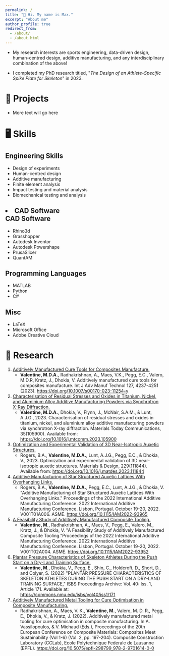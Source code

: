 ```yaml
---
permalink: /
title: "👋 Hi. My name is Max."
excerpt: "About me"
author_profile: true
redirect_from: 
  - /about/
  - /about.html
---
```


- My research interests are sports engineering, data-driven design, human-centred design, additive manufacturing, and any interdisciplinary combination of the above!

- I completed my PhD research titled, "_The Design of an Athlete-Specific Spike Plate for Skeleton_" in 2023.


# 🏅 Projects

- More text will go here

# 🖥️ Skills

## Engineering Skills
- Design of experiments
- Human-centred design
- Additive manufacturing
- Finite element analysis
- Impact testing and material analysis
- Biomechanical testing and analysis

## <li><i class="fas fa-fw fa-compass-drafting"></i>CAD Software</a></li> CAD Software
- Rhino3d
- Grasshopper
- Autodesk Inventor
- Autodesk Powershape
- PrusaSlicer
- QuantAM


## Programming Languages
- MATLAB
- Python
- C#

## Misc
- LaTeX
- Microsoft Office
- Adobe Creative Cloud

# 🔬 Research

1. <u><a href="https://max-valentine.github.io/publication/2023-08-31-ADDCUR-3" target="_blank" rel="noopener">Additively Manufactured Cure Tools for Composites Manufacture</a>.</u>
    - **Valentine, M.D.A.**, Radhakrishnan, A., Maes, V.K., Pegg, E.C., Valero, M.D.R, Kratz, J., Dhokia, V. Additively manufactured cure tools for composites manufacture. Int J Adv Manuf Technol 127, 4237-4251 (2023). https://doi.org/10.1007/s00170-023-11254-y
2. <u><a href="https://max-valentine.github.io/publication/2023-06-30-XRD-1" target="_blank" rel="noopener">Characterisation of Residual Stresses and Oxides in Titanium, Nickel, and Aluminium Alloy Additive Manufacturing Powders via Synchrotron X-Ray Diffraction</a>.</u>
    - **Valentine, M.D.A.**, Dhokia, V., Flynn, J., McNair, S.A.M., & Lunt, A.J.G., 2023. Characterisation of residual stresses and oxides in titanium, nickel, and aluminium alloy additive manufacturing powders via synchrotron X-ray diffraction. Materials Today Communications, 35(105900). Available from: https://doi.org/10.1016/j.mtcomm.2023.105900
3. <u><a href="https://max-valentine.github.io/publication/2023-04-05-Lattice-2" target="_blank" rel="noopener">Optimization and Experimental Validation of 3D Near-Isotropic Auxetic Structures</a>.</u>
    - Rogers, B.A., **Valentine, M.D.A.**, Lunt, A.J.G., Pegg, E.C., & Dhokia, V., 2023. Optimization and experimental validation of 3D near-isotropic auxetic structures. Materials & Design, 229(111844). Available from: https://doi.org/10.1016/j.matdes.2023.111844
4. <u><a href="https://max-valentine.github.io/publication/2022-10-19-Lattice-1" target="_blank" rel="noopener">Additive Manufacturing of Star Structured Auxetic Lattices With Overhanging Links</a>.</u>
    - Rogers, B.A., **Valentine, M.D.A.**, Pegg, E.C., Lunt, A.J.G., & Dhokia, V. "Additive Manufacturing of Star Structured Auxetic Lattices With Overhanging Links." Proceedings of the 2022 International Additive Manufacturing Conference. 2022 International Additive Manufacturing Conference. Lisbon, Portugal. October 19-20, 2022. V001T01A006. ASME. https://doi.org/10.1115/IAM2022-93965
5. <u><a href="https://max-valentine.github.io/publication/2022-10-19-ADDCUR-2" target="_blank" rel="noopener">A Feasibility Study of Additively Manufactured Composite Tooling</a>.</u>
    - **Valentine, M.**, Radhakrishnan, A., Maes, V., Pegg, E., Valero, M., Kratz, J., & Dhokia, V. "A Feasibility Study of Additively Manufactured Composite Tooling."Proceedings of the 2022 International Additive Manufacturing Conference. 2022 International Additive Manufacturing Conference. Lisbon, Portugal. October 19-20, 2022. V001T02A004. ASME. https://doi.org/10.1115/IAM2022-93952
6. <u><a href="https://max-valentine.github.io/publication/2022-07-19-SKELETON-1" target="_blank" rel="noopener">Plantar Pressure Characteristics of Skeleton Athletes During the Push Start on a Dry-Land Training Surface</a>.</u>
    - **Valentine, M.**, Dhokia, V., Pegg, E., Shin, C., Holdcroft, D., Short, D., and Colyer, S. (2022) "PLANTAR PRESSURE CHARACTERISTICS OF SKELETON ATHLETES DURING THE PUSH START ON A DRY-LAND TRAINING SURFACE," ISBS Proceedings Archive: Vol. 40: Iss. 1, Article 171. Available at: https://commons.nmu.edu/isbs/vol40/iss1/171
7.  <u><a href="https://max-valentine.github.io/publication/2022-06-26-ADDCUR-1" target="_blank" rel="noopener">Additively Manufactured Metal Tooling for Cure Optimisation in Composite Manufacturing</a>.</u>
    - Radhakrishnan, A., Maes, V. K., **Valentine, M.**, Valero, M. D. R., Pegg, E., Dhokia, V., & Kratz, J. (2022). Additively manufactured metal tooling for cure optimisation in composite manufacturing. In A. Vassilopoulos, & V. Michaud (Eds.), Proceedings of the 20th European Conference on Composite Materials: Composites Meet Sustainability (Vol 1-6) (Vol. 2, pp. 197-204). Composite Construction Laboratory (CCLab), Ecole Polytechnique Federale de Lausanne (EPFL). https://doi.org/10.5075/epfl-298799_978-2-9701614-0-0
